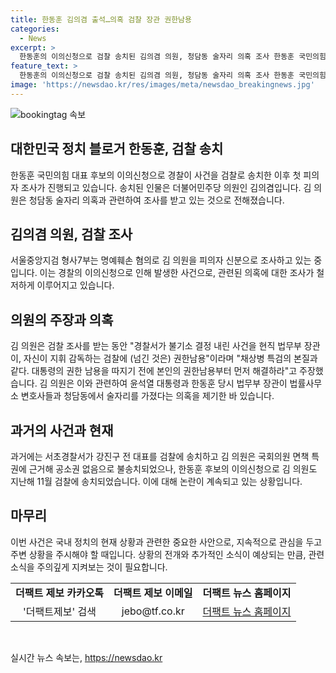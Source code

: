 ```yaml
---
title: 한동훈 김의겸 출석…의혹 검찰 장관 권한남용
categories:
  - News
excerpt: >
  한동훈의 이의신청으로 검찰 송치된 김의겸 의원, 청담동 술자리 의혹 조사 한동훈 국민의힘 대표 후보의 이의신청으로 검찰 송치된 김의겸 더불어민주당 의원이 청담동 술자리 의혹으로 조사를 받고 있다. 김 의원은 명예훼손 혐의를 받으며 경찰의 불기소 결정을 검찰로 이송한 것을 권력 남용이라 주장했고, 한동훈 후보는 의혹을 부인하며 김 의원과 더탐사에 손해배상 청구 소송을 제기했다. 지난해 한 후보의 이의신청으로 김 의원도 검찰에 송치된 상황이다.
feature_text: >
  한동훈의 이의신청으로 검찰 송치된 김의겸 의원, 청담동 술자리 의혹 조사 한동훈 국민의힘 대표 후보의 이의신청으로 검찰 송치된 김의겸 더불어민주당 의원이 청담동 술자리 의혹으로 조사를 받고 있다. 김 의원은 명예훼손 혐의를 받으며 경찰의 불기소 결정을 검찰로 이송한 것을 권력 남용이라 주장했고, 한동훈 후보는 의혹을 부인하며 김 의원과 더탐사에 손해배상 청구 소송을 제기했다. 지난해 한 후보의 이의신청으로 김 의원도 검찰에 송치된 상황이다.
image: 'https://newsdao.kr/res/images/meta/newsdao_breakingnews.jpg'
---
```


<p><img src="https://newsdao.kr/res/images/meta/newsdao_breakingnews.jpg" alt="bookingtag 속보" /></p>

<h2 data-ke-size="size26">대한민국 정치 블로거 한동훈, 검찰 송치</h2>

<p data-ke-size="size16">한동훈 국민의힘 대표 후보의 이의신청으로 경찰이 사건을 검찰로 송치한 이후 첫 피의자 조사가 진행되고 있습니다. 송치된 인물은 더불어민주당 의원인 김의겸입니다. 김 의원은 청담동 술자리 의혹과 관련하여 조사를 받고 있는 것으로 전해졌습니다.</p>

<h2 data-ke-size="size24">김의겸 의원, 검찰 조사</h2>

<p data-ke-size="size16">서울중앙지검 형사7부는 명예훼손 혐의로 김 의원을 피의자 신분으로 조사하고 있는 중입니다. 이는 경찰의 이의신청으로 인해 발생한 사건으로, 관련된 의혹에 대한 조사가 철저하게 이루어지고 있습니다.</p>

<h2 data-ke-size="size24">의원의 주장과 의혹</h2>

<p data-ke-size="size16">김 의원은 검찰 조사를 받는 동안 "경찰서가 불기소 결정 내린 사건을 현직 법무부 장관이, 자신이 지휘 감독하는 검찰에 (넘긴 것은) 권한남용"이라며 "채상병 특검의 본질과 같다. 대통령의 권한 남용을 따지기 전에 본인의 권한남용부터 먼저 해결하라"고 주장했습니다. 김 의원은 이와 관련하여 윤석열 대통령과 한동훈 당시 법무부 장관이 법률사무소 변호사들과 청담동에서 술자리를 가졌다는 의혹을 제기한 바 있습니다.</p>

<h2 data-ke-size="size24">과거의 사건과 현재</h2>

<p data-ke-size="size16">과거에는 서초경찰서가 강진구 전 대표를 검찰에 송치하고 김 의원은 국회의원 면책 특권에 근거해 공소권 없음으로 불송치되었으나, 한동훈 후보의 이의신청으로 김 의원도 지난해 11월 검찰에 송치되었습니다. 이에 대해 논란이 계속되고 있는 상황입니다.</p>

<h2 data-ke-size="size24">마무리</h2>

<p data-ke-size="size16">이번 사건은 국내 정치의 현재 상황과 관련한 중요한 사안으로, 지속적으로 관심을 두고 주변 상황을 주시해야 할 때입니다. 상황의 전개와 추가적인 소식이 예상되는 만큼, 관련 소식을 주의깊게 지켜보는 것이 필요합니다.</p>

<table>
  <tr>
    <td style="text-align: center; height: 17px;"><b>더팩트 제보 카카오톡</b></td>
    <td style="text-align: center; height: 17px;"><b>더팩트 제보 이메일</b></td>
    <td style="text-align: center; height: 17px;"><b>더팩트 뉴스 홈페이지</b></td>
  </tr>
  <tr>
    <td style="text-align: center; height: 17px;">'더팩트제보' 검색</td>
    <td style="text-align: center; height: 17px;">jebo@tf.co.kr</td>
    <td style="text-align: center; height: 17px;"><a href="http://talk.tf.co.kr/bbs/report/write">더팩트 뉴스 홈페이지</a></td>
  </tr>
</table>

<p data-ke-size="size16">&nbsp;</p>
실시간 뉴스 속보는, <a href="https://newsdao.kr" rel="dofollow">https://newsdao.kr</a>


